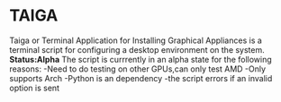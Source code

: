 # TAIGA
Taiga or Terminal Application for Installing Graphical Appliances is a terminal script for configuring a desktop environment on the system.
**Status:Alpha**
The script is currrently in an alpha state for the following reasons:
-Need to do testing on other GPUs,can only test AMD
-Only supports Arch
-Python is an dependency
-the script errors if an invalid option is sent